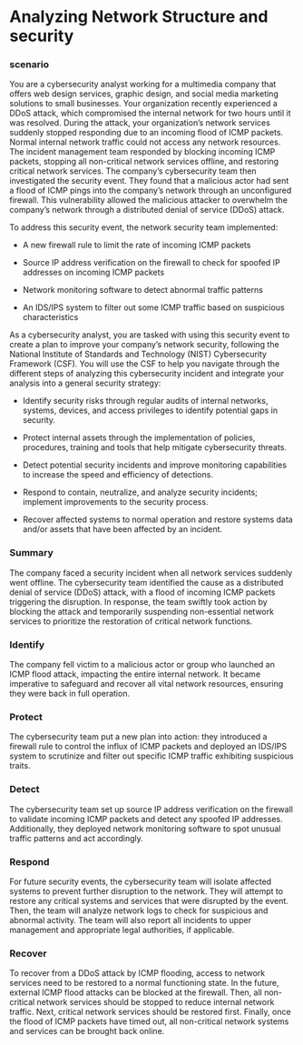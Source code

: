 # Analyzing Network Structure and security
### scenario
You are a cybersecurity analyst working for a multimedia company that offers web design services, graphic design, and social media marketing solutions to small businesses. Your organization recently experienced a DDoS attack, which compromised the internal network for two hours until it was resolved. During the attack, your organization’s network services suddenly stopped responding due to an incoming flood of ICMP packets. Normal internal network traffic could not access any network resources. The incident management team responded by blocking incoming ICMP packets, stopping all non-critical network services offline, and restoring critical network services. The company’s cybersecurity team then investigated the security event. They found that a malicious actor had sent a flood of ICMP pings into the company’s network through an unconfigured firewall. This vulnerability allowed the malicious attacker to overwhelm the company’s network through a distributed denial of service (DDoS) attack. 

To address this security event, the network security team implemented: 

* A new firewall rule to limit the rate of incoming ICMP packets

* Source IP address verification on the firewall to check for spoofed IP addresses on incoming ICMP packets

* Network monitoring software to detect abnormal traffic patterns

* An IDS/IPS system to filter out some ICMP traffic based on suspicious characteristics

As a cybersecurity analyst, you are tasked with using this security event to create a plan to improve your company’s network security, following the National Institute of Standards and Technology (NIST) Cybersecurity Framework (CSF). You will use the CSF to help you navigate through the different steps of analyzing this cybersecurity incident and integrate your analysis into a general security strategy:

* Identify security risks through regular audits of internal networks, systems, devices, and access privileges to identify potential gaps in security. 

* Protect internal assets through the implementation of policies, procedures, training and tools that help mitigate cybersecurity threats. 

* Detect potential security incidents and improve monitoring capabilities to increase the speed and efficiency of detections. 

* Respond to contain, neutralize, and analyze security incidents; implement improvements to the security process. 

* Recover affected systems to normal operation and restore systems data and/or assets that have been affected by an incident.


### Summary
The company faced a security incident when all network services suddenly went offline. The cybersecurity team identified the cause as a distributed denial of service (DDoS) attack, with a flood of incoming ICMP packets triggering the disruption. In response, the team swiftly took action by blocking the attack and temporarily suspending non-essential network services to prioritize the restoration of critical network functions.

### Identify
The company fell victim to a malicious actor or group who launched an ICMP flood attack, impacting the entire internal network. It became imperative to safeguard and recover all vital network resources, ensuring they were back in full operation.

### Protect
The cybersecurity team put a new plan into action: they introduced a firewall rule to control the influx of ICMP packets and deployed an IDS/IPS system to scrutinize and filter out specific ICMP traffic exhibiting suspicious traits.

### Detect
The cybersecurity team set up source IP address verification on the firewall to validate incoming ICMP packets and detect any spoofed IP addresses. Additionally, they deployed network monitoring software to spot unusual traffic patterns and act accordingly.

### Respond
For future security events, the cybersecurity team will isolate affected systems to prevent further disruption to the network. They will attempt to restore any critical systems and services that were disrupted by the event. Then, the team will analyze network logs to check for suspicious and abnormal activity. The team will also report all incidents to upper management and appropriate legal authorities, if applicable.

### Recover
To recover from a DDoS attack by ICMP flooding, access to network services need to be restored to a normal functioning state. In the future, external ICMP flood attacks can be blocked at the firewall. Then, all non-critical network services should be stopped to reduce internal network traffic. Next, critical network services should be restored first. Finally, once the flood of ICMP packets have timed out, all non-critical network systems and services can be brought back online.
